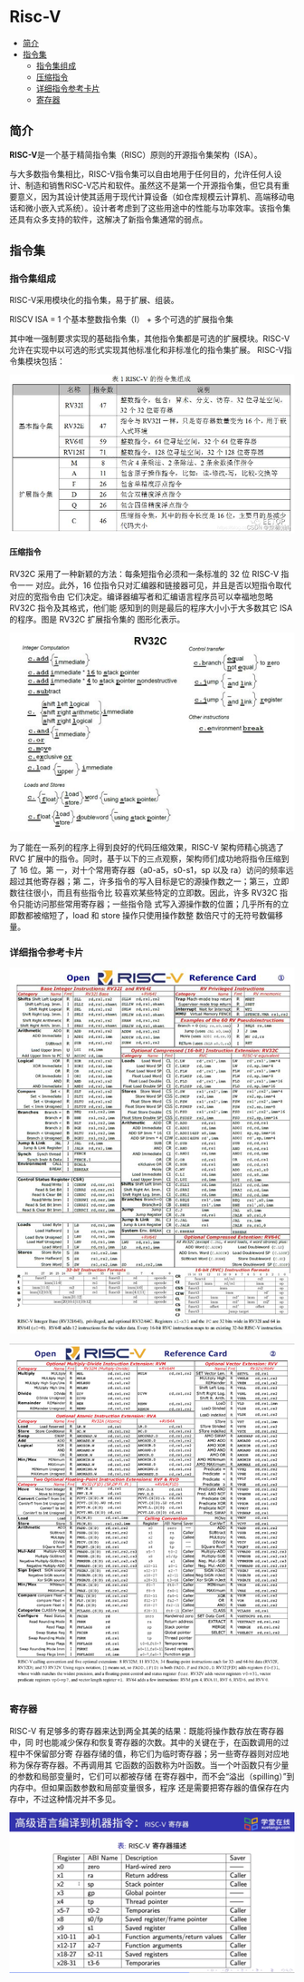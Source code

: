 # Risc-V 

- [简介](#简介)
- [指令集](#指令集)
  - [指令集组成](#指令集组成)
  - [压缩指令](#压缩指令)
  - [详细指令参考卡片](#详细指令参考卡片)
  - [寄存器](#寄存器)

## 简介

**RISC-V**是一个基于精简指令集（RISC）原则的开源指令集架构（ISA）。

与大多数指令集相比，RISC-V指令集可以自由地用于任何目的，允许任何人设计、制造和销售RISC-V芯片和软件。虽然这不是第一个开源指令集，但它具有重要意义，因为其设计使其适用于现代计算设备（如仓库规模云计算机、高端移动电话和微小嵌入式系统）。设计者考虑到了这些用途中的性能与功率效率。该指令集还具有众多支持的软件，这解决了新指令集通常的弱点。

## 指令集

### 指令集组成

RISC-V采用模块化的指令集，易于扩展、组装。

RISCV ISA = 1 个基本整数指令集（I） + 多个可选的扩展指令集

其中唯一强制要求实现的基础指令集，其他指令集都是可选的扩展模块。RISC-V 允许在实现中以可选的形式实现其他标准化和非标准化的指令集扩展。
RISC-V指令集模块包括：

![](../img/riscv-insn1.png)

#### 压缩指令

RV32C 采用了一种新颖的方法：每条短指令必须和一条标准的 32 位 RISC-V 指令一一 对应。此外，16 位指令只对汇编器和链接器可见，并且是否以短指令取代对应的宽指令由 它们决定。编译器编写者和汇编语言程序员可以幸福地忽略 RV32C 指令及其格式，他们能 感知到的则是最后的程序大小小于大多数其它 ISA 的程序。图是 RV32C 扩展指令集的 图形化表示。

![](../img/riscv-insn5.jpg)

 为了能在一系列的程序上得到良好的代码压缩效果，RISC-V 架构师精心挑选了 RVC 扩展中的指令。同时，基于以下的三点观察，架构师们成功地将指令压缩到了 16 位。第 一，对十个常用寄存器（a0-a5，s0-s1，sp 以及 ra）访问的频率远超过其他寄存器；第 二，许多指令的写入目标是它的源操作数之一；第三，立即数往往很小，而且有些指令比 较喜欢某些特定的立即数。因此，许多 RV32C 指令只能访问那些常用寄存器；一些指令隐 式写入源操作数的位置；几乎所有的立即数都被缩短了，load 和 store 操作只使用操作数整 数倍尺寸的无符号数偏移量。

### 详细指令参考卡片

![](../img/riscv-insn2.jpg)

![](../img/riscv-insn3.png)

### 寄存器

RISC-V 有足够多的寄存器来达到两全其美的结果：既能将操作数存放在寄存器中，同 时也能减少保存和恢复寄存器的次数。其中的关键在于，在函数调用的过程中不保留部分寄 存器存储的值，称它们为临时寄存器；另一些寄存器则对应地称为保存寄存器。不再调用其 它函数的函数称为叶函数。当一个叶函数只有少量的参数和局部变量时，它们可以都被存储 在寄存器中，而不会“溢出（spilling）”到内存中。但如果函数参数和局部变量很多，程序 还是需要把寄存器的值保存在内存中，不过这种情况并不多见。

![](../img/riscv-insn4.png)



